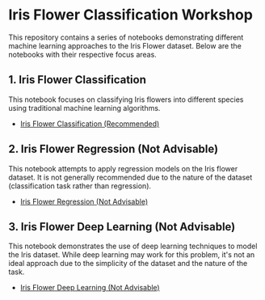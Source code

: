 # Iris Flower Classification Workshop

This repository contains a series of notebooks demonstrating different machine learning approaches to the Iris Flower dataset. Below are the notebooks with their respective focus areas.

## 1. Iris Flower Classification

This notebook focuses on classifying Iris flowers into different species using traditional machine learning algorithms.

- [Iris Flower Classification (Recommended)](https://colab.research.google.com/github/SalasNorman/workshop/blob/main/iris/iris_classification.ipynb)

## 2. Iris Flower Regression (Not Advisable)

This notebook attempts to apply regression models on the Iris flower dataset. It is not generally recommended due to the nature of the dataset (classification task rather than regression).

- [Iris Flower Regression (Not Advisable)](https://colab.research.google.com/github/SalasNorman/workshop/blob/main/iris/iris_regression.ipynb)

## 3. Iris Flower Deep Learning (Not Advisable)

This notebook demonstrates the use of deep learning techniques to model the Iris dataset. While deep learning may work for this problem, it's not an ideal approach due to the simplicity of the dataset and the nature of the task.

- [Iris Flower Deep Learning (Not Advisable)](https://colab.research.google.com/github/SalasNorman/workshop/blob/main/iris/iris_simpleDP.ipynb)
